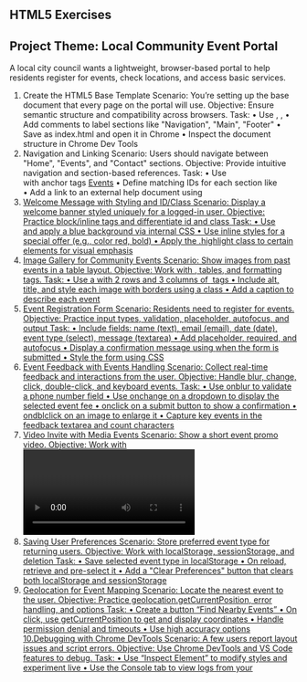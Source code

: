 ## HTML5 Exercises
## Project Theme: Local Community Event Portal
A local city council wants a lightweight, browser-based portal to help residents register for
events, check locations, and access basic services.
1. Create the HTML5 Base Template
Scenario: You’re setting up the base document that every page on the portal will use.
Objective: Ensure semantic structure and compatibility across browsers.
Task:
• Use <!DOCTYPE html>, <html lang="en">, <meta charset="UTF-8">
• Add comments to label sections like "Navigation", "Main", "Footer"
• Save as index.html and open it in Chrome
• Inspect the document structure in Chrome Dev Tools
2. Navigation and Linking
Scenario: Users should navigate between "Home", "Events", and "Contact" sections.
Objective: Provide intuitive navigation and section-based references.
Task:
• Use <nav> with anchor tags <a href="#events">Events</a>
• Define matching IDs for each section like <section id="events">
• Add a link to an external help document using <a href="help.html" target="_blank">
3. Welcome Message with Styling and ID/Class
Scenario: Display a welcome banner styled uniquely for a logged-in user.
Objective: Practice block/inline tags and differentiate id and class
Task:
• Use <div id="welcomeBanner"> and apply a blue background via internal CSS
• Use inline styles for a special offer <span> (e.g., color red, bold)
• Apply the .highlight class to certain elements for visual emphasis
4. Image Gallery for Community Events
Scenario: Show images from past events in a table layout.
Objective: Work with <img>, tables, and formatting tags.
Task:
• Use a <table> with 2 rows and 3 columns of <img> tags
• Include alt, title, and style each image with borders using a class
• Add a caption to describe each event
5. Event Registration Form
Scenario: Residents need to register for events.
Objective: Practice input types, validation, placeholder, autofocus, and output
Task:
• Include fields: name (text), email (email), date (date), event type (select), message 
(textarea)
• Add placeholder, required, and autofocus
• Display a confirmation message using <output> when the form is submitted
• Style the form using CSS
6. Event Feedback with Events Handling
Scenario: Collect real-time feedback and interactions from the user.
Objective: Handle blur, change, click, double-click, and keyboard events.
Task:
• Use onblur to validate a phone number field
• Use onchange on a dropdown to display the selected event fee
• onclick on a submit button to show a confirmation
• ondblclick on an image to enlarge it
• Capture key events in the feedback textarea and count characters
7. Video Invite with Media Events
Scenario: Show a short event promo video.
Objective: Work with <video> and oncanplay event
Task:
• Insert a <video> element with source and controls
• Use oncanplay to display a message like "Video ready to play"
• Use onbeforeunload to warn users if they try to leave the form page unfinished
8. Saving User Preferences
Scenario: Store preferred event type for returning users.
Objective: Work with localStorage, sessionStorage, and deletion
Task:
• Save selected event type in localStorage
• On reload, retrieve and pre-select it
• Add a "Clear Preferences" button that clears both localStorage and sessionStorage
9. Geolocation for Event Mapping
Scenario: Locate the nearest event to the user.
Objective: Practice geolocation.getCurrentPosition, error handling, and options
Task:
• Create a button “Find Nearby Events”
• On click, use getCurrentPosition to get and display coordinates
• Handle permission denial and timeouts
• Use high accuracy options
10.Debugging with Chrome DevTools
Scenario: A few users report layout issues and script errors.
Objective: Use Chrome DevTools and VS Code features to debug.
Task:
• Use “Inspect Element” to modify styles and experiment live
• Use the Console tab to view logs from your <script>
• Add breakpoints in JS and reload the page to watch variable values
